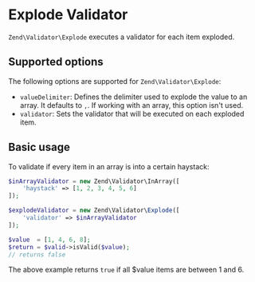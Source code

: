 # Explode Validator

`Zend\Validator\Explode` executes a validator for each item exploded.

## Supported options

The following options are supported for `Zend\Validator\Explode`:

- `valueDelimiter`: Defines the delimiter used to explode the value to an array. It defaults to `,`. If working with an array, this option isn't used.
- `validator`: Sets the validator that will be executed on each exploded item.

## Basic usage

To validate if every item in an array is into a certain haystack:

```php
$inArrayValidator = new Zend\Validator\InArray([
    'haystack' => [1, 2, 3, 4, 5, 6]
]);

$explodeValidator = new Zend\Validator\Explode([
    'validator' => $inArrayValidator
]);

$value  = [1, 4, 6, 8];
$return = $valid->isValid($value);
// returns false
```

The above example returns `true` if all $value items are between 1 and 6.
